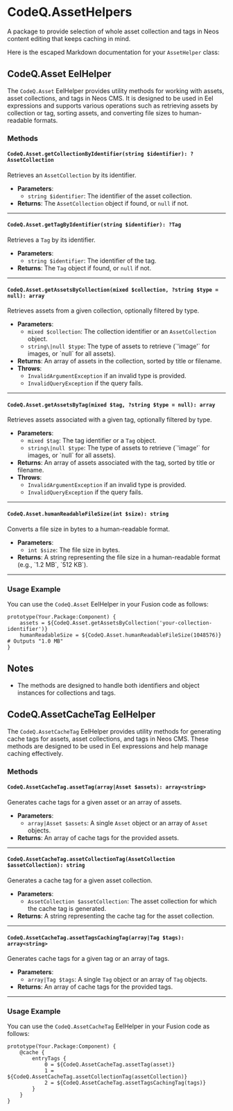 # CodeQ.AssetHelpers
A package to provide selection of whole asset collection and tags in Neos content editing that keeps caching in mind.

Here is the escaped Markdown documentation for your `AssetHelper` class:

## CodeQ.Asset EelHelper

The `CodeQ.Asset` EelHelper provides utility methods for working with assets, asset collections, and tags in Neos CMS. It is designed to be used in Eel expressions and supports various operations such as retrieving assets by collection or tag, sorting assets, and converting file sizes to human-readable formats.

### Methods

#### `CodeQ.Asset.getCollectionByIdentifier(string $identifier): ?AssetCollection`
Retrieves an `AssetCollection` by its identifier.

- **Parameters**:
  - `string $identifier`: The identifier of the asset collection.
- **Returns**: The `AssetCollection` object if found, or `null` if not.

---

#### `CodeQ.Asset.getTagByIdentifier(string $identifier): ?Tag`
Retrieves a `Tag` by its identifier.

- **Parameters**:
  - `string $identifier`: The identifier of the tag.
- **Returns**: The `Tag` object if found, or `null` if not.

---

#### `CodeQ.Asset.getAssetsByCollection(mixed $collection, ?string $type = null): array`
Retrieves assets from a given collection, optionally filtered by type.

- **Parameters**:
  - `mixed $collection`: The collection identifier or an `AssetCollection` object.
  - `string\|null $type`: The type of assets to retrieve (\`'image'\` for images, or \`null\` for all assets).
- **Returns**: An array of assets in the collection, sorted by title or filename.
- **Throws**:
  - `InvalidArgumentException` if an invalid type is provided.
  - `InvalidQueryException` if the query fails.

---

#### `CodeQ.Asset.getAssetsByTag(mixed $tag, ?string $type = null): array`
Retrieves assets associated with a given tag, optionally filtered by type.

- **Parameters**:
  - `mixed $tag`: The tag identifier or a `Tag` object.
  - `string\|null $type`: The type of assets to retrieve (\`'image'\` for images, or \`null\` for all assets).
- **Returns**: An array of assets associated with the tag, sorted by title or filename.
- **Throws**:
  - `InvalidArgumentException` if an invalid type is provided.
  - `InvalidQueryException` if the query fails.

---

#### `CodeQ.Asset.humanReadableFileSize(int $size): string`
Converts a file size in bytes to a human-readable format.

- **Parameters**:
  - `int $size`: The file size in bytes.
- **Returns**: A string representing the file size in a human-readable format (e.g., \`1.2 MB\`, \`512 KB\`).

---

### Usage Example

You can use the `CodeQ.Asset` EelHelper in your Fusion code as follows:

```fusion
prototype(Your.Package:Component) {
    assets = ${CodeQ.Asset.getAssetsByCollection('your-collection-identifier')}
    humanReadableSize = ${CodeQ.Asset.humanReadableFileSize(1048576)} # Outputs "1.0 MB"
}
```

## Notes
- The methods are designed to handle both identifiers and object instances for collections and tags.

## CodeQ.AssetCacheTag EelHelper

The `CodeQ.AssetCacheTag` EelHelper provides utility methods for generating cache tags for assets, asset collections, and tags in Neos CMS. These methods are designed to be used in Eel expressions and help manage caching effectively.

### Methods

#### `CodeQ.AssetCacheTag.assetTag(array|Asset $assets): array<string>`
Generates cache tags for a given asset or an array of assets.

- **Parameters**:
  - `array|Asset $assets`: A single `Asset` object or an array of `Asset` objects.
- **Returns**: An array of cache tags for the provided assets.

---

#### `CodeQ.AssetCacheTag.assetCollectionTag(AssetCollection $assetCollection): string`
Generates a cache tag for a given asset collection.

- **Parameters**:
  - `AssetCollection $assetCollection`: The asset collection for which the cache tag is generated.
- **Returns**: A string representing the cache tag for the asset collection.

---

#### `CodeQ.AssetCacheTag.assetTagsCachingTag(array|Tag $tags): array<string>`
Generates cache tags for a given tag or an array of tags.

- **Parameters**:
  - `array|Tag $tags`: A single `Tag` object or an array of `Tag` objects.
- **Returns**: An array of cache tags for the provided tags.

---

### Usage Example

You can use the `CodeQ.AssetCacheTag` EelHelper in your Fusion code as follows:

```fusion
prototype(Your.Package:Component) {
    @cache {
        entryTags {
            0 = ${CodeQ.AssetCacheTag.assetTag(asset)}
            1 = ${CodeQ.AssetCacheTag.assetCollectionTag(assetCollection)}
            2 = ${CodeQ.AssetCacheTag.assetTagsCachingTag(tags)}
        }
    }
}
